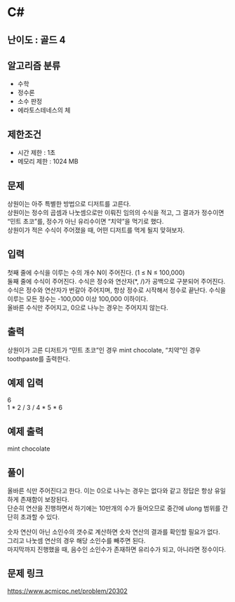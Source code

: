 # C#

## 난이도 : 골드 4

## 알고리즘 분류
  - 수학
  - 정수론
  - 소수 판정
  - 에라토스테네스의 체

## 제한조건
  - 시간 제한 : 1초
  - 메모리 제한 : 1024 MB

## 문제
상원이는 아주 특별한 방법으로 디저트를 고른다.<br/>
상원이는 정수의 곱셈과 나눗셈으로만 이뤄진 임의의 수식을 적고, 그 결과가 정수이면 “민트 초코”를, 정수가 아닌 유리수이면 “치약”을 먹기로 했다.<br/>
상원이가 적은 수식이 주어졌을 때, 어떤 디저트를 먹게 될지 맞혀보자.<br/>


## 입력
첫째 줄에 수식을 이루는 수의 개수 N이 주어진다. (1 ≤ N ≤ 100,000)<br/>
둘째 줄에 수식이 주어진다. 수식은 정수와 연산자(*, /)가 공백으로 구분되어 주어진다. 수식은 정수와 연산자가 번갈아 주어지며, 항상 정수로 시작해서 정수로 끝난다. 수식을 이루는 모든 정수는 -100,000 이상 100,000 이하이다.<br/>
올바른 수식만 주어지고, 0으로 나누는 경우는 주어지지 않는다.<br/>


## 출력
상원이가 고른 디저트가 “민트 초코”인 경우 mint chocolate, “치약”인 경우 toothpaste를 출력한다.<br/>


## 예제 입력
6<br/>
1 * 2 / 3 / 4 * 5 * 6<br/>


## 예제 출력
mint chocolate<br/>


## 풀이
올바른 식만 주어진다고 한다. 이는 0으로 나누는 경우는 없다와 같고 정답은 항상 유일하게 존재함이 보장된다.<br/>
단순히 연산을 진행하면서 하기에는 10만개의 수가 들어오므로 중간에 ulong 범위를 간단히 초과할 수 있다.<br/>


숫자 연산이 아닌 소인수의 갯수로 계산하면 숫자 연산의 결과를 확인할 필요가 없다.<br/>
그리고 나눗셈 연산의 경우 해당 소인수를 빼주면 된다.<br/>
마지막까지 진행했을 때, 음수인 소인수가 존재하면 유리수가 되고, 아니라면 정수이다.<br/>


## 문제 링크
https://www.acmicpc.net/problem/20302